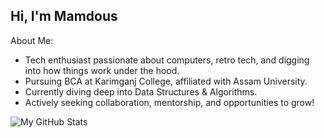 ## Hi, I'm Mamdous
About Me:
- Tech enthusiast passionate about computers, retro tech, and digging into how things work under the hood.
-  Pursuing BCA at Karimganj College, affiliated with Assam University.
- Currently diving deep into Data Structures & Algorithms.  
- Actively seeking collaboration, mentorship, and opportunities to grow!
  
![My GitHub Stats](https://github-readme-stats.vercel.app/api?username=Mamdous-usual&theme=nightowl&show_icons=true&count_private=true)
